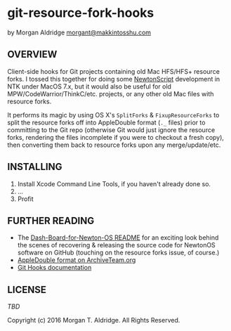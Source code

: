 git-resource-fork-hooks
=======================
by Morgan Aldridge <morgant@makkintosshu.com>

OVERVIEW
--------

Client-side hooks for Git projects containing old Mac HFS/HFS+ resource forks. I tossed this together for doing some [NewtonScript](http://newtonscript.org/) development in NTK under MacOS 7.x, but it would also be useful for old MPW/CodeWarrior/ThinkC/etc. projects, or any other old Mac files with resource forks.

It performs its magic by using OS X's `SplitForks` & `FixupResourceForks` to split the resource forks off into AppleDouble format (`._` files) prior to committing to the Git repo (otherwise Git would just ignore the resource forks, rendering the files incomplete if you were to checkout a fresh copy), then converting them back to resource forks upon any merge/update/etc.

INSTALLING
----------

1. Install Xcode Command Line Tools, if you haven't already done so.
2. ...
3. Profit

FURTHER READING
---------------

* The [Dash-Board-for-Newton-OS README](https://github.com/masonmark/Dash-Board-for-Newton-OS/blob/master/README.md) for an exciting look behind the scenes of recovering & releasing the source code for NewtonOS software on GitHub (touching on the resource forks issue, of course.)
* [AppleDouble format on ArchiveTeam.org](http://fileformats.archiveteam.org/wiki/AppleDouble)
* [Git Hooks documentation](https://git-scm.com/book/en/v2/Customizing-Git-Git-Hooks)

LICENSE
-------

_TBD_

Copyright (c) 2016 Morgan T. Aldridge. All Rights Reserved.
